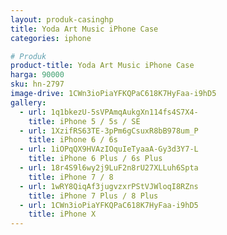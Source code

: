 ```yaml
---
layout: produk-casinghp
title: Yoda Art Music iPhone Case
categories: iphone

# Produk
product-title: Yoda Art Music iPhone Case
harga: 90000
sku: hn-2797
image-drive: 1CWn3ioPiaYFKQPaC618K7HyFaa-i9hD5
gallery:
  - url: 1q1bkezU-5sVPAmqAukgXn114fs4S7X4-
    title: iPhone 5 / 5s / SE
  - url: 1XzifRS63TE-3pPm6gCsuxR8bB978um_P
    title: iPhone 6 / 6s
  - url: 1iOPqQX9HVAzIOquIeTyaaA-Gy3d3Y7-L
    title: iPhone 6 Plus / 6s Plus
  - url: 18r4S9l6wy2j9LuF2n8rU27XLLuh6Spta
    title: iPhone 7 / 8
  - url: 1wRY8QiqAf3jugvzxrPStVJWloqI8RZns
    title: iPhone 7 Plus / 8 Plus
  - url: 1CWn3ioPiaYFKQPaC618K7HyFaa-i9hD5
    title: iPhone X
---
```

